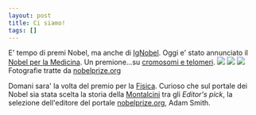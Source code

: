 ```yaml
---
layout: post
title: Ci siamo!
tags: []
---
```


E' tempo di premi Nobel, ma anche di [IgNobel](http://improbable.com/ig/winners/#ig2009). Oggi e' stato annunciato il [Nobel per la Medicina](http://nobelprize.org/nobel_prizes/medicine/laureates/2009/). Un premione...su [cromosomi e telomeri](http://www.galileonet.it/news/11909/il-nobel-a-chi-svelo-il-mistero-dei-telomeri).
![](http://nobelprize.org/nobel_prizes/medicine/laureates/2009/blackburn.jpg) ![](http://nobelprize.org/nobel_prizes/medicine/laureates/2009/greider.jpg) ![](http://nobelprize.org/nobel_prizes/medicine/laureates/2009/szostak.jpg)
Fotografie tratte da [nobelprize.org](http://nobelprize.org)

Domani sara' la volta del premio per la [Fisica](http://nobelprize.org/prize_announcements/physics/index.html). Curioso che sul portale dei Nobel sia stata scelta la storia della [Montalcini](http://nobelprize.org/mediaplayer/index.php?id=1101) tra gli *Editor's pick*, la selezione dell'editore del portale [nobelprize.org](http://nobelprize.org), Adam Smith.
